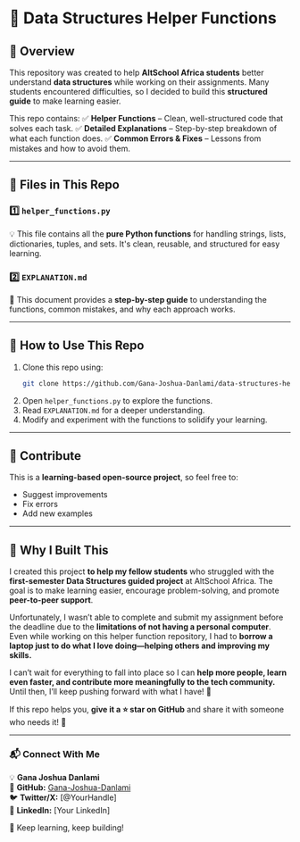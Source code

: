# 📌 Data Structures Helper Functions

## 🚀 Overview
This repository was created to help **AltSchool Africa students** better understand **data structures** while working on their assignments. Many students encountered difficulties, so I decided to build this **structured guide** to make learning easier.

This repo contains:
✅ **Helper Functions** – Clean, well-structured code that solves each task.
✅ **Detailed Explanations** – Step-by-step breakdown of what each function does.
✅ **Common Errors & Fixes** – Lessons from mistakes and how to avoid them.

---

## 📂 Files in This Repo

### **1️⃣ `helper_functions.py`**
💡 This file contains all the **pure Python functions** for handling strings, lists, dictionaries, tuples, and sets. It's clean, reusable, and structured for easy learning.

### **2️⃣ `EXPLANATION.md`**
📖 This document provides a **step-by-step guide** to understanding the functions, common mistakes, and why each approach works.

---

## 🎯 How to Use This Repo
1. Clone this repo using:
   ```sh
   git clone https://github.com/Gana-Joshua-Danlami/data-structures-helper.git
   ```
2. Open `helper_functions.py` to explore the functions.
3. Read `EXPLANATION.md` for a deeper understanding.
4. Modify and experiment with the functions to solidify your learning.

---

## 🤝 Contribute
This is a **learning-based open-source project**, so feel free to:
- Suggest improvements
- Fix errors
- Add new examples

---

## 📢 Why I Built This
I created this project **to help my fellow students** who struggled with the **first-semester Data Structures guided project** at AltSchool Africa. The goal is to make learning easier, encourage problem-solving, and promote **peer-to-peer support**. 

Unfortunately, I wasn’t able to complete and submit my assignment before the deadline due to the **limitations of not having a personal computer**. Even while working on this helper function repository, I had to **borrow a laptop just to do what I love doing—helping others and improving my skills.**

I can’t wait for everything to fall into place so I can **help more people, learn even faster, and contribute more meaningfully to the tech community.** Until then, I’ll keep pushing forward with what I have! 🚀

If this repo helps you, **give it a ⭐ star on GitHub** and share it with someone who needs it! 🚀

---

### **📬 Connect With Me**
💡 **Gana Joshua Danlami**  
🔗 **GitHub:** [Gana-Joshua-Danlami](https://github.com/Gana-Joshua-Danlami)  
🐦 **Twitter/X:** [@YourHandle]  
💼 **LinkedIn:** [Your LinkedIn]  

🚀 Keep learning, keep building!

